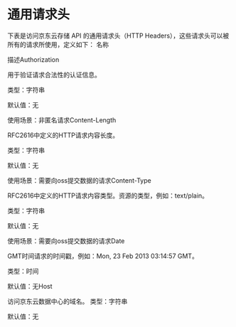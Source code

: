 # **通用请求头**

下表是访问京东云存储 API 的通用请求头（HTTP Headers），这些请求头可以被所有的请求所使用，定义如下：
名称

描述Authorization

用于验证请求合法性的认证信息。

类型：字符串

默认值：无

使用场景：非匿名请求Content-Length

RFC2616中定义的HTTP请求内容长度。

类型：字符串

默认值：无

使用场景：需要向oss提交数据的请求Content-Type

RFC2616中定义的HTTP请求内容类型。资源的类型，例如：text/plain。

类型：字符串

默认值：无

使用场景：需要向oss提交数据的请求Date

GMT时间请求的时间戳，例如：Mon, 23 Feb 2013 03:14:57 GMT。

类型：时间

默认值：无Host

访问京东云数据中心的域名。
类型：字符串

默认值：无